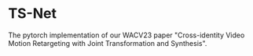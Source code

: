 # TS-Net
The pytorch implementation of our WACV23 paper "Cross-identity Video Motion Retargeting with Joint Transformation and Synthesis".
